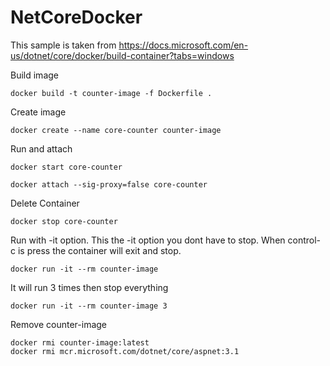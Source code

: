 # NetCoreDocker

This sample is taken from https://docs.microsoft.com/en-us/dotnet/core/docker/build-container?tabs=windows


Build image
```
docker build -t counter-image -f Dockerfile .
```

Create image
```
docker create --name core-counter counter-image
```
Run and attach
```
docker start core-counter

docker attach --sig-proxy=false core-counter
```

Delete Container
```
docker stop core-counter
```

Run with -it option.  This the -it option you dont have to stop. When control-c is press the container will exit and stop. 
```
docker run -it --rm counter-image
```
It will run 3 times then stop everything
```
docker run -it --rm counter-image 3
```
Remove counter-image

```
docker rmi counter-image:latest
docker rmi mcr.microsoft.com/dotnet/core/aspnet:3.1
```